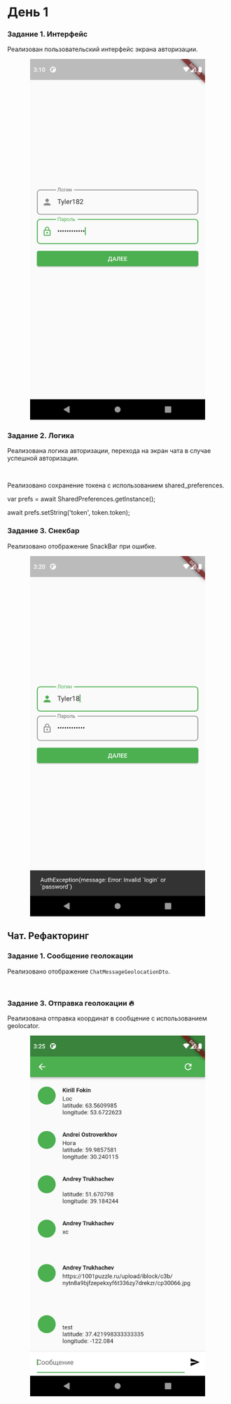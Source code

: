 # День 1

### Задание 1. Интерфейс

Реализован пользовательский интерфейс экрана авторизации.

<p align="center">
<img src="./docs/assets/day1/auth-loading.png" width="400" alt="" />
</p>

### Задание 2. Логика

Реализована логика авторизации, перехода на экран чата в случае успешной авторизации.

<p align="center">
<img src="./docs/assets/day1/chat-screen.png" width="400" alt="" />
</p>

Реализовано сохранение токена с использованием shared_preferences.

var prefs = await SharedPreferences.getInstance();

await prefs.setString('token', token.token);

### Задание 3. Снекбар

Реализовано отображение SnackBar при ошибке.

<p align="center">
<img src="./docs/assets/day1/auth-error.png" width="400" alt="" />
</p>

## Чат. Рефакторинг

### Задание 1. Сообщение геолокации

Реализовано отображение `ChatMessageGeolocationDto`.

<p align="center">
<img src="./docs/assets/day1/chatmessagegeolocationdto.png" width="400" alt="" />
</p>

### Задание 3. Отправка геолокации 🔥

Реализована отправка координат в сообщение с использованием geolocator.

<p align="center">
<img src="./docs/assets/day1/chat-message-geo-location-dto.png" width="400" alt="" />
</p>
